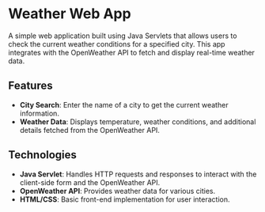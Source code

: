 # Weather Web App

A simple web application built using Java Servlets that allows users to check the current weather conditions for a specified city. This app integrates with the OpenWeather API to fetch and display real-time weather data.

## Features

- **City Search**: Enter the name of a city to get the current weather information.
- **Weather Data**: Displays temperature, weather conditions, and additional details fetched from the OpenWeather API.

## Technologies

- **Java Servlet**: Handles HTTP requests and responses to interact with the client-side form and the OpenWeather API.
- **OpenWeather API**: Provides weather data for various cities.
- **HTML/CSS**: Basic front-end implementation for user interaction.
